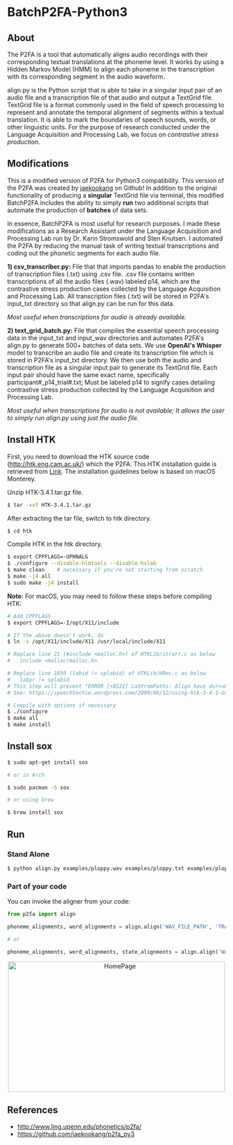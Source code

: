 # BatchP2FA-Python3

## About
The P2FA is a tool that automatically aligns audio recordings with their corresponding textual translations at the phoneme level. It works by using a Hidden Markov Model (HMM) to align each phoneme in the transcription with its corresponding segment in the audio waveform.

align.py is the Python script that is able to take in a singular input pair of an audio file and a transcription file of that audio and output a TextGrid file. TextGrid file is a format commonly used in the field of speech processing to represent and annotate the temporal alignment of segments within a textual translation. It is able to mark the boundaries of speech sounds, words, or other linguistic units. For the purpose of research conducted under the Language Acquisition and Processing Lab, we focus on _contrastive stress production_.

## Modifications
This is a modified version of P2FA for Python3 compatibility. This version of the P2FA was created by [jaekookang](https://github.com/jaekookang/p2fa_py3) on Github! In addition to the original functionality of producing a **singular** TextGrid file via terminal, this modified BatchP2FA includes the ability to simply **run** two additional scripts that automate the production of **batches** of data sets.

In essence, BatchP2FA is most useful for research purposes. I made these modifications as a Research Assistant under the Language Acquisition and Processing Lab run by Dr. Karin Stromswold and Sten Knutsen. I automated the P2FA by reducing the manual task of writing textual transcriptions and coding out the phonetic segments for each audio file.

**1) csv_transcriber.py:** File that that imports pandas to enable the production of transcription files (.txt) using .csv file. .csv file contains written transcriptions of all the audio files (.wav) labeled p14, which are the contrastive stress production cases collected by the Language Acquisition and Processing Lab. All transcription files (.txt) will be stored in P2FA's input_txt directory so that align.py can be run for this data.

_Most useful when transcriptions for audio is already available._

**2) text_grid_batch.py:** File that compiles the essential speech processing data in the input_txt and input_wav directories and automates P2FA's align.py to generate 500+ batches of data sets. We use **OpenAI's Whisper** model to transcribe an audio file and create its transcription file which is stored in P2FA's input_txt directory. We then use both the audio and transcription file as a singular input pair to generate its TextGrid file. Each input pair should have the same exact name, specifically participant#_p14_trial#.txt; Must be labeled p14 to signify cases detailing contrastive stress production collected by the Language Acquisition and Processing Lab.

_Most useful when transcriptions for audio is not available; It allows the user to simply run align.py using just the audio file._

## Install HTK
First, you need to download the HTK source code (http://htk.eng.cam.ac.uk/) which the P2FA. This HTK installation guide is retrieved from
[Link](https://github.com/prosodylab/Prosodylab-Aligner). The installation guidelines below is based on macOS Monterey.

Unzip HTK-3.4.1.tar.gz file.

```bash
$ tar -xvf HTK-3.4.1.tar.gz
```

After extracting the tar file, switch to htk directory.

```bash
$ cd htk
```

Compile HTK in the htk directory.

```bash
$ export CPPFLAGS=-UPHNALG
$ ./configure --disable-hlmtools --disable-hslab
$ make clean    # necessary if you're not starting from scratch
$ make -j4 all
$ sudo make -j4 install
```

**Note:** For macOS, you may need to follow these steps before compiling HTK:

```bash
# Add CPPFLAGS
$ export CPPFLAGS=-I/opt/X11/include

# If the above doesn't work, do 
$ ln -s /opt/X11/include/X11 /usr/local/include/X11

# Replace line 21 (#include <malloc.h>) of HTKLib/strarr.c as below
#   include <malloc/malloc.h> 

# Replace line 1650 (labid != splabid) of HTKLib/HRec.c as below
#   labpr != splabid
# This step will prevent "ERROR [+8522] LatFromPaths: Align have dur<=0"
# See: https://speechtechie.wordpress.com/2009/06/12/using-htk-3-4-1-on-mac-os-10-5/

# Compile with options if necessary
$ ./configure
$ make all
$ make install
```


## Install sox

```bash
$ sudo apt-get install sox

# or in Arch

$ sudo pacman -S sox

# or using brew

$ brew install sox
```

## Run

### Stand Alone

```bash
$ python align.py examples/ploppy.wav examples/ploppy.txt examples/ploppy.TextGrid
```

### Part of your code

You can invoke the aligner from your code:

```python
from p2fa import align

phoneme_alignments, word_alignments = align.align('WAV_FILE_PATH', 'TRANSCRIPTION_FILE_PATH')

# or 

phoneme_alignments, word_alignments, state_alignments = align.align('WAV_FILE_PATH', 'TRANSCRIPTION_FILE_PATH', state_align=True)
```
<p align="center">
<img width="500" height="300" src="https://github.com/jasmeanfernando/BatchP2FA/assets/98361155/a316d13b-2692-4391-85d4-3630c240c8bc" alt="HomePage" title="HomePage">
 <p>

## References
- http://www.ling.upenn.edu/phonetics/p2fa/
- https://github.com/jaekookang/p2fa_py3
